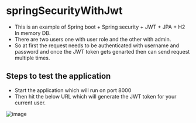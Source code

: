# springSecurityWithJwt

- This is an example of Spring boot + Spring security + JWT + JPA + H2 In memory DB. 
- There are two users one with user role and the other with admin.
- So at first the request needs to be authenticated with username and password and once the JWT token gets genarted then can send request multiple times.

## Steps to test the application

- Start the application which will run on port 8000
- Then hit the below URL which will generate the JWT token for your current user.

![image](https://user-images.githubusercontent.com/64692097/83950729-90497180-a84a-11ea-87ce-bf622a75804e.png)
